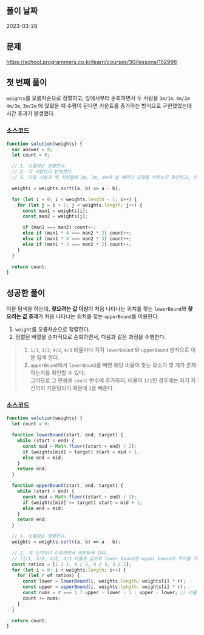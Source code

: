 ## 풀이 날짜
2023-03-28

## 문제
https://school.programmers.co.kr/learn/courses/30/lessons/152996

## 첫 번째 풀이
`weights`를 오름차순으로 정렬하고, 앞에서부터 순회하면서 두 사람을 `1m/1m`, `4m/2m` `4m/3m`, `3m/2m` 에 앉혔을 때 수평이 된다면 카운트를 증가하는 방식으로 구현했었는데 시간 초과가 발생했다.

### 소스코드
```js
function solution(weights) {
  var answer = 0;
  let count = 0;

  // 1. 오름차순 정렬한다.
  // 2. 각 사람마다 반복한다.
  // 3. 다음 사람과 짝 지었을때 2m, 3m, 4m에 설 때마다 균형을 이루는지 확인하고, 이룬다면 카운트를 증가.

  weights = weights.sort((a, b) => a - b);

  for (let i = 0; i < weights.length - 1; i++) {
    for (let j = i + 1; j < weights.length; j++) {
      const man1 = weights[i];
      const man2 = weights[j];

      if (man1 === man2) count++;
      else if (man1 * 4 === man2 * 2) count++;
      else if (man1 * 4 === man2 * 3) count++;
      else if (man1 * 3 === man2 * 2) count++;
    }
  }

  return count;
}
```

## 성공한 풀이
이분 탐색을 하는데, **찾으려는 값 이상**이 처음 나타나는 위치를 찾는 `lowerBound`와 **찾으려는 값 초과**가 처음 나타나는 위치를 찾는 `upperBound`를 이용한다.  

1. `weight`를 오름차순으로 정렬한다.  
2. 정렬된 배열을 순차적으로 순회하면서, 다음과 같은 과정을 수행한다.  
> 1. `1/1`, `3/2`, `4/2`, `4/3` 비율마다 각각 `lowerBound` 와 `upperBound` 방식으로 이분 탐색 한다.
> 2. `upperBound`에서 `lowerBound`를 빼면 해당 비율이 맞는 요소가 몇 개가 존재하는지를 확인할 수 있다.  
그러므로 그 만큼을 `count` 변수에 추가하되, 비율이 `1/1`인 경우에는 자기 자신까지 카운팅되기 때문에 `1`을 빼준다.

### 소스코드
```js
function solution(weights) {
  let count = 0;

  function lowerBound(start, end, target) {
    while (start < end) {
      const mid = Math.floor((start + end) / 2);
      if (weights[mid] < target) start = mid + 1;
      else end = mid;
    }
    return end;
  }

  function upperBound(start, end, target) {
    while (start < end) {
      const mid = Math.floor((start + end) / 2);
      if (weights[mid] <= target) start = mid + 1;
      else end = mid;
    }
    return end;
  }

  // 1. 오름차순 정렬한다.
  weights = weights.sort((a, b) => a - b);

  // 2. 각 숫자마다 순회하면서 이분탐색 한다.
  // (1/1, 3/2, 4/2, 4/3 비율의 값으로 lower_bound랑 upper_bound의 차이를 구하면 된다.)
  const ratios = [1 / 1, 4 / 2, 4 / 3, 3 / 2];
  for (let i = 0; i < weights.length; i++) {
    for (let r of ratios) {
      const lower = lowerBound(i, weights.length, weights[i] * r);
      const upper = upperBound(i, weights.length, weights[i] * r);
      const nums = r === 1 ? upper - lower - 1 : upper - lower; // 비율이 1/1인 경우에는 자기 자신은 반드시 한개 카운팅되므로, 1을 더 빼준다.
      count += nums;
    }
  }

  return count;
}
```
